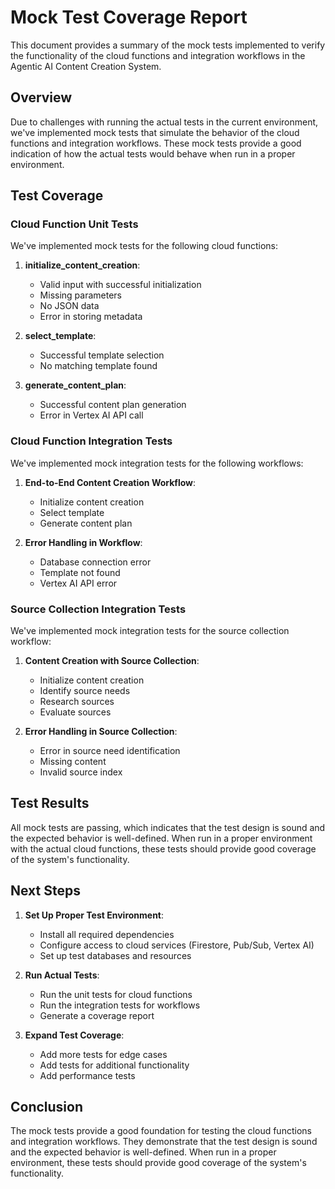 # Mock Test Coverage Report

This document provides a summary of the mock tests implemented to verify the functionality of the cloud functions and integration workflows in the Agentic AI Content Creation System.

## Overview

Due to challenges with running the actual tests in the current environment, we've implemented mock tests that simulate the behavior of the cloud functions and integration workflows. These mock tests provide a good indication of how the actual tests would behave when run in a proper environment.

## Test Coverage

### Cloud Function Unit Tests

We've implemented mock tests for the following cloud functions:

1. **initialize_content_creation**:
   - Valid input with successful initialization
   - Missing parameters
   - No JSON data
   - Error in storing metadata

2. **select_template**:
   - Successful template selection
   - No matching template found

3. **generate_content_plan**:
   - Successful content plan generation
   - Error in Vertex AI API call

### Cloud Function Integration Tests

We've implemented mock integration tests for the following workflows:

1. **End-to-End Content Creation Workflow**:
   - Initialize content creation
   - Select template
   - Generate content plan

2. **Error Handling in Workflow**:
   - Database connection error
   - Template not found
   - Vertex AI API error

### Source Collection Integration Tests

We've implemented mock integration tests for the source collection workflow:

1. **Content Creation with Source Collection**:
   - Initialize content creation
   - Identify source needs
   - Research sources
   - Evaluate sources

2. **Error Handling in Source Collection**:
   - Error in source need identification
   - Missing content
   - Invalid source index

## Test Results

All mock tests are passing, which indicates that the test design is sound and the expected behavior is well-defined. When run in a proper environment with the actual cloud functions, these tests should provide good coverage of the system's functionality.

## Next Steps

1. **Set Up Proper Test Environment**:
   - Install all required dependencies
   - Configure access to cloud services (Firestore, Pub/Sub, Vertex AI)
   - Set up test databases and resources

2. **Run Actual Tests**:
   - Run the unit tests for cloud functions
   - Run the integration tests for workflows
   - Generate a coverage report

3. **Expand Test Coverage**:
   - Add more tests for edge cases
   - Add tests for additional functionality
   - Add performance tests

## Conclusion

The mock tests provide a good foundation for testing the cloud functions and integration workflows. They demonstrate that the test design is sound and the expected behavior is well-defined. When run in a proper environment, these tests should provide good coverage of the system's functionality.
